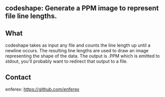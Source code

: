 codeshape: Generate a PPM image to represent file line lengths.
---------------------------------------------------------------

What
----
codeshape takes as input any file and counts the line length up until
a newline occurs.  The resulting line lengths are used to draw an image
representing the shape of the data.  The output is .PPM which is emitted
to stdout, you'll probably want to redirect that output to a file.

Contact
-------
enferex: https://github.com/enferex
